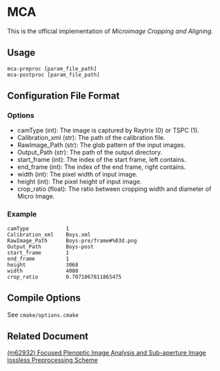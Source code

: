 # MCA

This is the official implementation of *Microimage Cropping and Aligning*.

## Usage

```shell
mca-preproc [param_file_path]
mca-postproc [param_file_path]
```

## Configuration File Format

### Options

+ camType (int): The image is captured by Raytrix (0) or TSPC (1).
+ Calibration_xml (str): The path of the calibration file.
+ RawImage_Path (str): The glob pattern of the input images.
+ Output_Path (str): The path of the output directory.
+ start_frame (int): The index of the start frame, left contains.
+ end_frame (int): The index of the end frame, right contains.
+ width (int): The pixel width of input image.
+ height (int): The pixel height of input image.
+ crop_ratio (float): The ratio between cropping width and diameter of Micro Image.

### Example

```
camType            1
Calibration_xml    Boys.xml
RawImage_Path      Boys-pre/frame#%03d.png
Output_Path        Boys-post
start_frame        1
end_frame          1
height             3068
width              4080
crop_ratio         0.7071067811865475
```

## Compile Options

See `cmake/options.cmake`

## Related Document

[(m62932) Focused Plenoptic Image Analysis and Sub-aperture Image lossless Preprocessing Scheme](https://dms.mpeg.expert/doc_end_user/current_document.php?id=86981)
